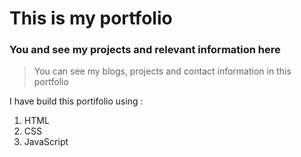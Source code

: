 # This is my portfolio 

### You and see my projects and relevant information here

>You can see my blogs, projects and contact information in this portfolio

I have build this portifolio using :

1. HTML
2. CSS
3. JavaScript

 
 
